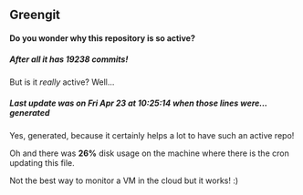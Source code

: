 ## Greengit

#### Do you wonder why this repository is so active?

##### After all it has 19238 commits!

But is it *really* active? Well...

##### Last update was on Fri Apr 23 at 10:25:14 when those lines were... generated

Yes, generated, because it certainly helps a lot to have such an active repo!

Oh and there was **26%** disk usage on the machine
where there is the cron updating this file.

Not the best way to monitor a VM in the cloud but it works! :)
